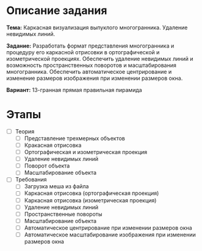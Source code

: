 # Описание задания

**Тема:** Каркасная визуализация выпуклого многогранника. Удаление невидимых линий.

**Задание:** Разработать формат представления многогранника и процедуру его каркасной отрисовки в ортографической и
изометрической проекциях. Обеспечить удаление невидимых линий и возможность пространственных поворотов и
масштабирования многогранника. Обеспечить автоматическое центрирование и изменение размеров изображения при
изменении размеров окна.

**Вариант:** 13-гранная прямая правильная пирамида

# Этапы

- [ ] Теория
    - [ ] Представление трехмерных объектов
    - [ ] Кракасная отрисовка
    - [ ] Ортографическая и изометрическая проекция
    - [ ] Удаление невидимых линий
    - [ ] Поворот объекта
    - [ ] Масштабирование объекта

- [ ] Требования
    - [ ] Загрузка меша из файла
    - [ ] Каркасная отрисовка (ортографическая проекция)
    - [ ] Каркасная отрисовка (изометрическая проекция)
    - [ ] Удаление невидимых линий
    - [ ] Пространственные повороты
    - [ ] Масштабирование объекта
    - [ ] Автоматическое центрирование при изменении размеров окна
    - [ ] Автоматическое масштабирование изображения при изменении размеров окна
